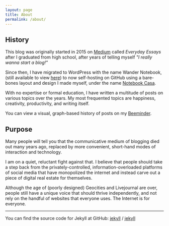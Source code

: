 ```yaml
---
layout: page
title: About
permalink: /about/
---
```


## History

This blog was originally started in 2015 on [Medium](https://medium.com/brennanbrown) called _Everyday Essays_ after I graduated from high school, after years of telling myself _"I really wanna start a blog!"_

Since then, I have migrated to WordPress with the name Wander Notebook, (still available to view [here](http://wandernotebook.com/)) to now self-hosting on GitHub using a bare-bones layout and design I made myself, under the name [Notebook Casa](https://brenblog.netlify.app/).

With no expertise or formal education, I have written a multitude of posts on various topics over the years. My most frequented topics are happiness, creativity, productivity, and writing itself.

You can view a visual, graph-based history of posts on my [Beeminder](https://beeminder.com/brennanbrown/blog).

## Purpose

Many people will tell you that the communicative medium of blogging died out many years ago, replaced by more convenient, short-hand modes of interaction and technology.

I am on a quiet, reluctant fight against that. I believe that people should take a step back from the privately-controlled, information-overloaded platforms of social media that have monopolized the internet and instead carve out a piece of digital real estate for themselves.

Although the age of (poorly designed) Geocities and Livejournal are over, people still have a unique voice that should thrive independently, and not rely on the handful of websites that everyone uses. The Internet is for everyone.

---

You can find the source code for Jekyll at GitHub:
[jekyll][jekyll-organization] /
[jekyll](https://github.com/jekyll/jekyll)

[jekyll-organization]: https://github.com/jekyll
